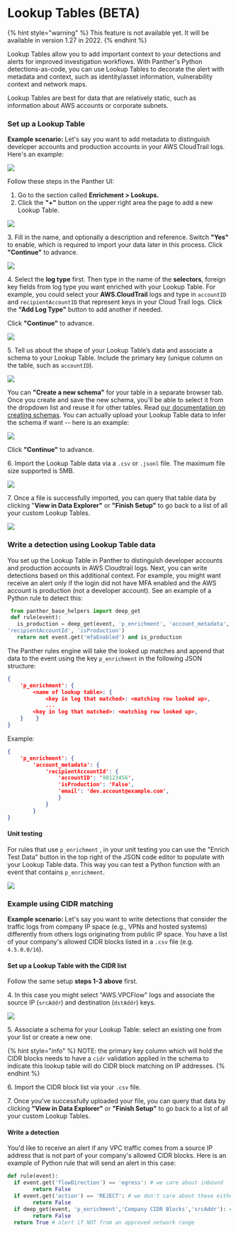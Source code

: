 # Lookup Tables (BETA)

{% hint style="warning" %}
This feature is not available yet. It will be available in version 1.27 in 2022.
{% endhint %}

Lookup Tables allow you to add important context to your detections and alerts for improved investigation workflows. With Panther's Python detections-as-code, you can use Lookup Tables to decorate the alert with metadata and context, such as identity/asset information, vulnerability context and network maps.

Lookup Tables are best for data that are relatively static, such as information about AWS accounts or corporate subnets.

### Set up a Lookup Table

**Example scenario:** Let's say you want to add metadata to distinguish developer accounts and production accounts in your AWS CloudTrail logs. Here's an example:

![](<../.gitbook/assets/Screen Shot 2021-12-01 at 3.08.54 PM.png>)

Follow these steps in the Panther UI:

1. Go to the section called **Enrichment > Lookups.**
2. Click the **"+"** button on the upper right area the page to add a new Lookup Table.

![](<../.gitbook/assets/Screen Shot 2021-11-09 at 5.07.35 PM.png>)

3\. Fill in the name, and optionally a description and reference. Switch **"Yes"** to enable, which is required to import your data later in this process. Click **"Continue"** to advance.

![](<../.gitbook/assets/Screen Shot 2021-11-23 at 3.34.29 PM.png>)

4\. Select the **log type** first. Then type in the name of the **selectors**, foreign key fields from log type you want enriched with your Lookup Table. For example, you could select your **AWS.CloudTrail** logs and type in `accountID` and `recipientAccountID` that represent keys in your Cloud Trail logs. Click the **"Add Log Type"** button to add another if needed.&#x20;

Click **"Continue"** to advance.

![](<../.gitbook/assets/Screen Shot 2021-11-22 at 3.01.05 PM.png>)

5\. Tell us about the shape of your Lookup Table’s data and associate a schema to your Lookup Table. Include the primary key (unique column on the table, such as `accountID`).

![](<../.gitbook/assets/Screen Shot 2021-12-01 at 4.00.55 PM.png>)

You can **"Create a new schema"** for your table in a separate browser tab. Once you create and save the new schema, you'll be able to select it from the dropdown list and reuse it for other tables. Read [our documentation on creating schemas](https://docs.runpanther.io/data-onboarding/custom-log-types/example-csv). You can actually upload your Lookup Table data to infer the schema if want -- here is an example:

![](<../.gitbook/assets/Screen Shot 2021-12-01 at 3.39.14 PM.png>)

Click **"Continue"** to advance.

6\. Import the Lookup Table data via a `.csv` or `.jsonl` file. The maximum file size supported is 5MB.

![](<../.gitbook/assets/Screen Shot 2021-11-22 at 3.35.03 PM.png>)

7\. Once a file is successfully imported, you can query that table data by clicking "**View in Data Explorer"** or **"Finish Setup"** to go back to a list of all your custom Lookup Tables.

![](<../.gitbook/assets/Screen Shot 2021-11-22 at 4.05.39 PM.png>)

### Write a detection using Lookup Table data

You set up the Lookup Table in Panther to distinguish developer accounts and production accounts in AWS Cloudtrail logs. Next, you can write detections based on this additional context. For example, you might want receive an alert only if the login did not have MFA enabled and the AWS account is production (not a developer account). See an example of a Python rule to detect this:

```python
 from panther_base_helpers import deep_get
 def rule(event):
   is_production = deep_get(event, 'p_enrichment', 'account_metadata',
'recipientAccountId', 'isProduction')
   return not event.get('mfaEnabled') and is_production
```

The Panther rules engine will take the looked up matches and append that data to the event using the key `p_enrichment` in the following JSON structure:

```json
{ 
    'p_enrichment': {
        <name of lookup table>: { 
            <key in log that matched>: <matching row looked up>,
            ...
	    <key in log that matched>: <matching row looked up>,
	}    }
} 
```

Example:

```json
{
    'p_enrichment': {
        'account_metadata': {
            'recipientAccountId': {
                'accountID': '90123456', 
                'isProduction': 'False', 
                'email': 'dev.account@example.com', 
                }
            }
        }
}
```

#### Unit testing

For rules that use `p_enrichment` , in your unit testing you can use the "Enrich Test Data" button in the top right of the JSON code editor to populate with your Lookup Table data. This way you can test a Python function with an event that contains `p_enrichment`.

![](<../.gitbook/assets/Screen Shot 2021-11-22 at 4.47.34 PM.png>)

### Example using CIDR matching

**Example scenario:** Let's say you want to write detections that consider the traffic logs from company IP space (e.g., VPNs and hosted systems) differently from others logs originating from public IP space. You have a list of your company's allowed CIDR blocks listed in a `.csv` file (e.g. `4.5.0.0/16`).

#### Set up a Lookup Table with the CIDR list

Follow the same setup **steps 1-3 above** first.

4\. In this case you might select "AWS.VPCFlow" logs and associate the source IP (`srcAddr`) and destination (`dstAddr`) keys.

![](<../.gitbook/assets/Screen Shot 2021-11-29 at 11.45.36 AM.png>)



5\. Associate a schema for your Lookup Table: select an existing one from your list or create a new one.

{% hint style="info" %}
NOTE: the primary key column which will hold the CIDR blocks needs to have a `cidr` validation applied in the schema to indicate this lookup table will do CIDR block matching on IP addresses.
{% endhint %}

6\. Import the CIDR block list via your `.csv` file.

7\. Once you've successfully uploaded your file, you can query that data by clicking **"View in Data Explorer"** or **"Finish Setup"** to go back to a list of all your custom Lookup Tables.

#### Write a detection

You'd like to receive an alert if any VPC traffic comes from a source IP address that is not part of your company's allowed CIDR blocks. Here is an example of Python rule that will send an alert in this case:

```python
def rule(event):
  if event.get('flowDirection') == 'egress': # we care about inbound
        return False
  if event.get('action') == 'REJECT': # we don't care about these either
        return False
  if deep_get(event, 'p_enrichment','Company CIDR Blocks','srcAddr'): # these are ok
        return False 
  return True # alert if NOT from an approved network range
```

